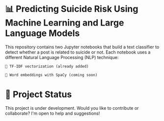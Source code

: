 # 📊 Predicting Suicide Risk Using Machine Learning and Large Language Models

This repository contains two Jupyter notebooks that build a text classifier to detect whether a post is related to suicide or not. Each notebook uses a different Natural Language Processing (NLP) technique:

    🧠 TF-IDF vectorization (already added)

    🧬 Word embeddings with SpaCy (coming soon)

# 🚧 Project Status

This project is under development.
Would you like to contribute or collaborate? I'm open to help and suggestions!

